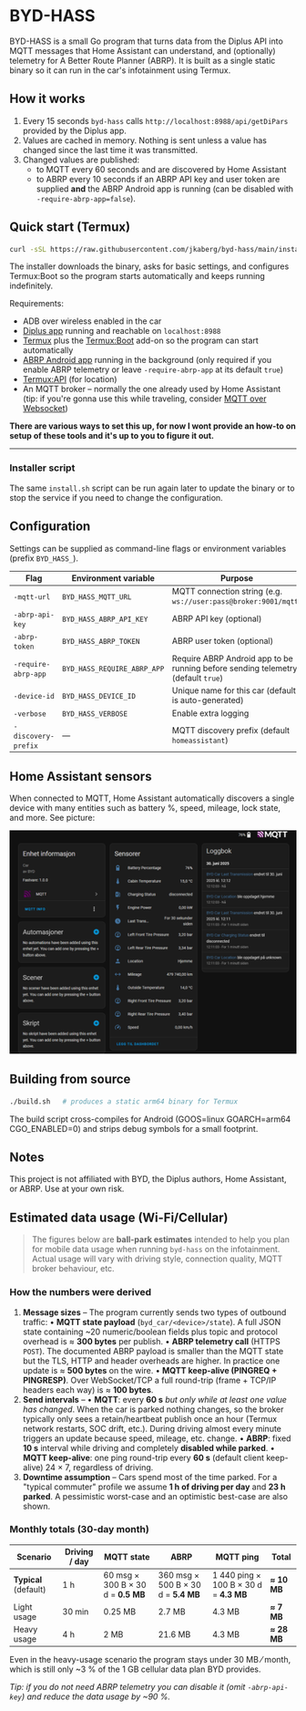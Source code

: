 # BYD-HASS

BYD-HASS is a small Go program that turns data from the Diplus API into MQTT messages that Home Assistant can understand, and (optionally) telemetry for A Better Route Planner (ABRP).  It is built as a single static binary so it can run in the car's infotainment using Termux.

## How it works

1. Every 15 seconds `byd-hass` calls `http://localhost:8988/api/getDiPars` provided by the Diplus app.
2. Values are cached in memory. Nothing is sent unless a value has changed since the last time it was transmitted.
3. Changed values are published:
   - to MQTT every 60 seconds and are discovered by Home Assistant
   - to ABRP every 10 seconds if an ABRP API key and user token are supplied **and** the ABRP Android app is running (can be disabled with `-require-abrp-app=false`).

## Quick start (Termux)

```bash
curl -sSL https://raw.githubusercontent.com/jkaberg/byd-hass/main/install.sh | bash
```

The installer downloads the binary, asks for basic settings, and configures Termux:Boot so the program starts automatically and keeps running indefinitely.

Requirements:
- ADB over wireless enabled in the car
- [Diplus app](http://lanye.pw/di/) running and reachable on `localhost:8988`
- [Termux](https://termux.com/) plus the [Termux:Boot](https://github.com/termux/termux-boot) add-on so the program can start automatically
- [ABRP Android app](https://play.google.com/store/apps/details?id=com.iternio.abrpapp) running in the background (only required if you enable ABRP telemetry or leave `-require-abrp-app` at its default `true`)
- [Termux:API](https://github.com/termux/termux-api) (for location)
- An MQTT broker – normally the one already used by Home Assistant (tip: if you're gonna use this while traveling, consider [MQTT over Websocket](https://cedalo.com/blog/enabling-websockets-over-mqtt-with-mosquitto/))

**There are various ways to set this up, for now I wont provide an how-to on setup of these tools and it's up to you to figure it out.**

---

### Installer script

The same `install.sh` script can be run again later to update the binary or to stop the service if you need to change the configuration.

## Configuration

Settings can be supplied as command-line flags or environment variables (prefix `BYD_HASS_`).

| Flag | Environment variable | Purpose |
| ---- | -------------------- | ------- |
| `-mqtt-url`            | `BYD_HASS_MQTT_URL`          | MQTT connection string (e.g. `ws://user:pass@broker:9001/mqtt`) |
| `-abrp-api-key`        | `BYD_HASS_ABRP_API_KEY`      | ABRP API key (optional) |
| `-abrp-token`          | `BYD_HASS_ABRP_TOKEN`        | ABRP user token (optional) |
| `-require-abrp-app`    | `BYD_HASS_REQUIRE_ABRP_APP`  | Require ABRP Android app to be running before sending telemetry (default `true`) |
| `-device-id`           | `BYD_HASS_DEVICE_ID`         | Unique name for this car (default is auto-generated) |
| `-verbose`             | `BYD_HASS_VERBOSE`           | Enable extra logging |
| `-discovery-prefix`    | ―                            | MQTT discovery prefix (default `homeassistant`) |

## Home Assistant sensors

When connected to MQTT, Home Assistant automatically discovers a single device with many entities such as battery %, speed, mileage, lock state, and more. See picture:

![Example sensors in Home Assistant](docs/pictures/mqtt-2025-06-30.png)

## Building from source

```bash
./build.sh   # produces a static arm64 binary for Termux
```

The build script cross-compiles for Android (GOOS=linux GOARCH=arm64 CGO_ENABLED=0) and strips debug symbols for a small footprint.

## Notes

This project is not affiliated with BYD, the Diplus authors, Home Assistant, or ABRP.  Use at your own risk.

## Estimated data usage (Wi-Fi/Cellular)

> The figures below are **ball-park estimates** intended to help you plan for mobile data usage when running `byd-hass` on the infotainment.  Actual usage will vary with driving style, connection quality, MQTT broker behaviour, etc.

### How the numbers were derived

1. **Message sizes** – The program currently sends two types of outbound traffic:
   • **MQTT state payload** (`byd_car/<device>/state`).  A full JSON state containing ~20 numeric/boolean fields plus topic and protocol overhead is ≈ **300 bytes** per publish.
   • **ABRP telemetry call** (HTTPS `POST`).  The documented ABRP payload is smaller than the MQTT state but the TLS, HTTP and header overheads are higher.  In practice one update is ≈ **500 bytes** on the wire.
   • **MQTT keep-alive (PINGREQ + PINGRESP)**.  Over WebSocket/TCP a full round-trip (frame + TCP/IP headers each way) is ≈ **100 bytes**.
2. **Send intervals** –
   • **MQTT**: every **60 s** *but only while at least one value has changed*.  When the car is parked nothing changes, so the broker typically only sees a retain/heartbeat publish once an hour (Termux network restarts, SOC drift, etc.).  During driving almost every minute triggers an update because speed, mileage, etc. change.
   • **ABRP**: fixed **10 s** interval while driving and completely **disabled while parked**.
   • **MQTT keep-alive**: one ping round-trip every **60 s** (default client keep-alive) 24 × 7, regardless of driving.
3. **Downtime assumption** – Cars spend most of the time parked.  For a "typical commuter" profile we assume **1 h of driving per day** and **23 h parked**.  A pessimistic worst-case and an optimistic best-case are also shown.

### Monthly totals (30-day month)

| Scenario | Driving / day | MQTT state | ABRP | MQTT ping | Total |
| -------- | ------------- | ---------- | ----- | --------- | ----- |
| **Typical** (default) | 1 h | 60 msg × 300 B × 30 d = **0.5 MB** | 360 msg × 500 B × 30 d = **5.4 MB** | 1 440 ping × 100 B × 30 d = **4.3 MB** | **≈ 10 MB** |
| Light usage | 30 min | 0.25 MB | 2.7 MB | 4.3 MB | **≈ 7 MB** |
| Heavy usage | 4 h | 2 MB | 21.6 MB | 4.3 MB | **≈ 28 MB** |

Even in the heavy-usage scenario the program stays under 30 MB ⁄ month, which is still only ~3 % of the 1 GB cellular data plan BYD provides.

*Tip: if you do not need ABRP telemetry you can disable it (omit `-abrp-api-key`) and reduce the data usage by ~90 %.*
